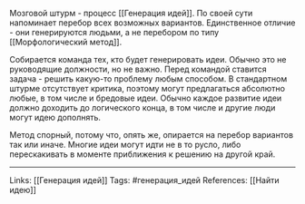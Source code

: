 Мозговой штурм - процесс [[Генерация идей]]. По своей сути напоминает перебор всех возможных вариантов. Единственное отличие - они генерируются людьми, а не перебором по типу [[Морфологический метод]]. 

Собирается команда тех, кто будет генерировать идеи. Обычно это не руководящие должности, но не важно. Перед командой ставится задача - решить какую-то проблему любым способом. В стандартном штурме отсутствует критика, поэтому могут предлагаться абсолютно любые, в том числе и бредовые идеи. 
Обычно каждое развитие идеи должно доходить до логического конца, в том числе и другие люди могут идею дополнять. 

Метод спорный, потому что, опять же, опирается на перебор вариантов так или иначе. Многие идеи могут идти не в то русло, либо перескакивать в моменте приближения к решению на другой край. 
___
Links: [[Генерация идей]]
Tags: #генерация_идей
References: [[Найти идею]]

